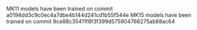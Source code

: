 MK11 models have been trained on commit a0194dd3c9c0ec4a7dbe4b144d241cd1b55f544e
MK15 models have been trained on commit 9ce88c35411f8f3f399d575904766275ab88ac64
